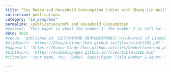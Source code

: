 ```yaml
---
title: “Sex Ratio and Household Consumption (joint with Shang-jin Wei)” 
collection: publications
category: "in_progress"
permalink: /publications/MPC and Household Consumption
#excerpt: 'This paper is about the number 1. The number 2 is left for future work.'
date: 2025
#venue: 'published in 《辽宁大学学报（哲学社会科学版）》(<i>Journal of Liaoning University(Philosophy and Social Sciences)</i>), Vol 50, No. 6'
#slidesurl: 'https://Zhuoyu-Cindy-Chen.github.io/files/slideJIBS.pdf'
#paperurl: 'https://Zhuoyu-Cindy-Chen.github.io/files/Onebeltoneroad.pdf'
#bibtexurl: 'https://academicpages.github.io/files/bibtexJIBS.bib'
#citation: 'Your Name, You. (2009). &quot;Paper Title Number 1.&quot; <i>Journal 1</i>. 1(1).'

---
```

